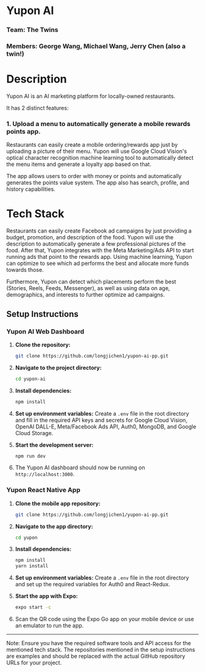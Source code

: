 # Yupon AI 
### Team: The Twins
### Members: George Wang, Michael Wang, Jerry Chen (also a twin!)

# Description
Yupon AI is an AI marketing platform for locally-owned restaurants.

It has 2 distinct features:
### 1. Upload a menu to automatically generate a mobile rewards points app.
Restaurants can easily create a mobile ordering/rewards app just by uploading a picture of their menu. Yupon will use Google Cloud Vision's optical character recognition machine learning tool to automatically detect the menu items and generate a loyalty app based on that.

The app allows users to order with money or points and automatically generates the points value system. The app also has search, profile, and history capabilities.
# Tech Stack
Restaurants can easily create Facebook ad campaigns by just providing a budget, promotion, and description of the food. Yupon will use the description to automatically generate a few professional pictures of the food. After that, Yupon integrates with the Meta Marketing/Ads API to start running ads that point to the rewards app. Using machine learning, Yupon can optimize to see which ad performs the best and allocate more funds towards those.

Furthermore, Yupon can detect which placements perform the best (Stories, Reels, Feeds, Messenger), as well as using data on age, demographics, and interests to further optimize ad campaigns.

## Setup Instructions

### Yupon AI Web Dashboard

1. **Clone the repository:**
   ```bash
   git clone https://github.com/longjichen1/yupon-ai-pp.git
   ```

2. **Navigate to the project directory:**
   ```bash
   cd yupon-ai
   ```

3. **Install dependencies:**
   ```bash
   npm install
   ```

4. **Set up environment variables:** Create a `.env` file in the root directory and fill in the required API keys and secrets for Google Cloud Vision, OpenAI DALL-E, Meta/Facebook Ads API, Auth0, MongoDB, and Google Cloud Storage.

5. **Start the development server:**
   ```bash
   npm run dev
   ```

6. The Yupon AI dashboard should now be running on `http://localhost:3000`.

### Yupon React Native App

1. **Clone the mobile app repository:**
   ```bash
   git clone https://github.com/longjichen1/yupon-ai-pp.git
   ```

2. **Navigate to the app directory:**
   ```bash
   cd yupon
   ```

3. **Install dependencies:**
   ```bash
   npm install
   yarn install
   ```

4. **Set up environment variables:** Create a `.env` file in the root directory and set up the required variables for Auth0 and React-Redux.

5. **Start the app with Expo:**
   ```bash
   expo start -c
   ```

6. Scan the QR code using the Expo Go app on your mobile device or use an emulator to run the app.

---

Note: Ensure you have the required software tools and API access for the mentioned tech stack. The repositories mentioned in the setup instructions are examples and should be replaced with the actual GitHub repository URLs for your project.
